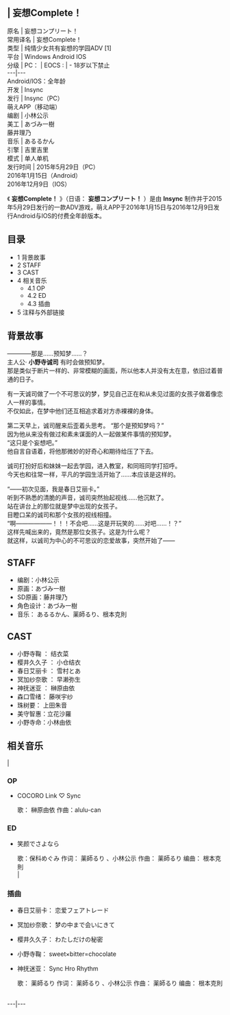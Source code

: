 |  妄想Complete！  
---  
原名  |  妄想コンプリート！   
常用译名  |  妄想Complete！   
类型  |  纯情少女共有妄想的学园ADV  [1]   
平台  |  Windows  Android  IOS   
分级  |  PC：  |  EOCS  :  |  \- 18岁以下禁止   
---|---  
Android/IOS：全年龄  
开发  |  Insync   
发行  |  Insync（PC）   
萌えAPP（移动端）  
编剧  |  小林公示   
美工  |  あづみ一樹   
藤井理乃  
音乐  |  あるるかん   
引擎  |  吉里吉里   
模式  |  单人单机   
发行时间  |  2015年5月29日（PC）   
2016年1月15日（Android）  
2016年12月9日（IOS）  
  
《 **妄想Complete！** 》（日语：  **妄想コンプリート！** ）是由 **Insync**
制作并于2015年5月29日发行的一款ADV游戏，萌えAPP于2016年1月15日与2016年12月9日发行Android与IOS的付费全年龄版本。

##  目录

  * 1  背景故事 
  * 2  STAFF 
  * 3  CAST 
  * 4  相关音乐 
    * 4.1  OP 
    * 4.2  ED 
    * 4.3  插曲 
  * 5  注释与外部链接 

##  背景故事

————那是……预知梦……？  
主人公· **小野寺诚司** 有时会做预知梦。  
那是类似于断片一样的、非常模糊的画面，所以他本人并没有太在意，依旧过着普通的日子。  
  
有一天诚司做了一个不可思议的梦，梦见自己正在和从未见过面的女孩子做着像恋人一样的事情。  
不仅如此，在梦中他们还互相追求着对方赤裸裸的身体。  
  
第二天早上，诚司醒来后歪着头思考。  “那个是预知梦吗？”  
因为他从来没有做过和素未谋面的人一起做某件事情的预知梦。  
“这只是个妄想吧。”  
他自言自语着，将他那微妙的好奇心和期待给压了下去。  
  
诚司打扮好后和妹妹一起去学园，进入教室，和同班同学打招呼。  
今天也和往常一样，平凡的学园生活开始了……本应该是这样的。  
  
“——初次见面，我是春日艾丽卡。”  
听到不熟悉的清脆的声音，诚司突然抬起视线……他沉默了。  
站在讲台上的那位就是梦中出现的女孩子。  
目瞪口呆的诚司和那个女孩的视线相撞。  
“啊——————！！！不会吧……这是开玩笑的……对吧……！？”  
这样先喊出来的，竟然是那位女孩子。这是为什么呢？  
就这样，以诚司为中心的不可思议的恋爱故事，突然开始了——

##  STAFF

  * 编剧：小林公示 
  * 原画：あづみ一樹 
  * SD原画：藤井理乃 
  * 角色设计：あづみ一樹 
  * 音乐：  あるるかん、薬師るり、根本克則 

##  CAST

  * 小野寺鞠  ：  结衣菜 
  * 樱井久久子  ：  小仓结衣 
  * 春日艾丽卡  ：  雪村とあ 
  * 冥加纱奈歌  ：  早濑弥生 
  * 神抚迷亚  ：  榊原由依 
  * 森口雪绪：  藤咲宇纱 
  * 珠树要：  上田朱音 
  * 美守智惠：立花沙羅 
  * 小野寺命：小林由依 

##  相关音乐

|

###  OP

  * COCORO Link ♡ Sync 

     歌：  榊原由依 
     作曲：alulu-can 

###  ED

  * 笑颜でさよなら 

     歌：保科めぐみ 
     作词：  薬師るり  、小林公示 
     作曲：  薬師るり 
     编曲：  根本克則 
</br> | 

###  插曲

  * 春日艾丽卡：  恋爱フェアトレード 
  * 冥加纱奈歌：  梦の中まで会いにきて 
  * 樱井久久子：  わたしだけの秘密 
  * 小野寺鞠：  sweet×bitter=chocolate 
  * 神抚迷亚：  Sync Hro Rhythm 

     歌：  薬師るり 
     作词：  薬師るり  、小林公示 
     作曲：  薬師るり 
     编曲：  根本克則 
</br>  
---|---  
  
  